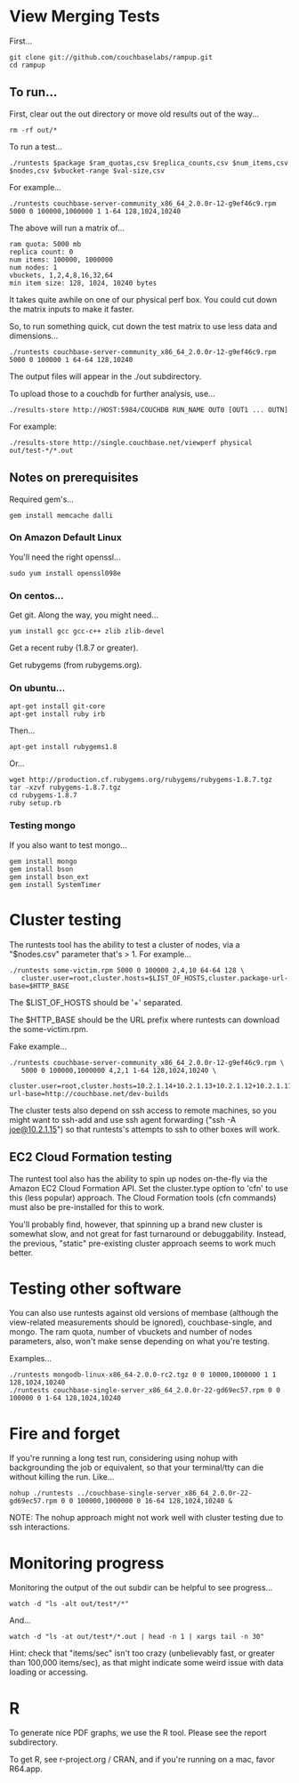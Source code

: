 # View Merging Tests

First...

    git clone git://github.com/couchbaselabs/rampup.git
    cd rampup

## To run...

First, clear out the out directory or move old results out of the way...

    rm -rf out/*

To run a test...

    ./runtests $package $ram_quotas,csv $replica_counts,csv $num_items,csv $nodes,csv $vbucket-range $val-size,csv

For example...

    ./runtests couchbase-server-community_x86_64_2.0.0r-12-g9ef46c9.rpm 5000 0 100000,1000000 1 1-64 128,1024,10240

The above will run a matrix of...

    ram quota: 5000 mb
    replica count: 0
    num items: 100000, 1000000
    num nodes: 1
    vbuckets, 1,2,4,8,16,32,64
    min item size: 128, 1024, 10240 bytes

It takes quite awhile on one of our physical perf box. You could cut
down the matrix inputs to make it faster.

So, to run something quick, cut down the test matrix to use less data
and dimensions...

    ./runtests couchbase-server-community_x86_64_2.0.0r-12-g9ef46c9.rpm 5000 0 100000 1 64-64 128,10240

The output files will appear in the ./out subdirectory.

To upload those to a couchdb for further analysis, use...

    ./results-store http://HOST:5984/COUCHDB RUN_NAME OUT0 [OUT1 ... OUTN]

For example:

    ./results-store http://single.couchbase.net/viewperf physical out/test-*/*.out

## Notes on prerequisites

Required gem's...

    gem install memcache dalli

### On Amazon Default Linux

You'll need the right openssl...

    sudo yum install openssl098e

### On centos...

Get git.  Along the way, you might need...

    yum install gcc gcc-c++ zlib zlib-devel

Get a recent ruby (1.8.7 or greater).

Get rubygems (from rubygems.org).

### On ubuntu...

    apt-get install git-core
    apt-get install ruby irb

Then...

    apt-get install rubygems1.8

Or...

    wget http://production.cf.rubygems.org/rubygems/rubygems-1.8.7.tgz
    tar -xzvf rubygems-1.8.7.tgz
    cd rubygems-1.8.7
    ruby setup.rb

### Testing mongo

If you also want to test mongo...

    gem install mongo
    gem install bson
    gem install bson_ext
    gem install SystemTimer

# Cluster testing

The runtests tool has the ability to test a cluster of nodes, via a
"$nodes.csv" parameter that's > 1.  For example...

    ./runtests some-victim.rpm 5000 0 100000 2,4,10 64-64 128 \
       cluster.user=root,cluster.hosts=$LIST_OF_HOSTS,cluster.package-url-base=$HTTP_BASE

The $LIST_OF_HOSTS should be '+' separated.

The $HTTP_BASE should be the URL prefix where runtests can download the some-victim.rpm.

Fake example...

    ./runtests couchbase-server-community_x86_64_2.0.0r-12-g9ef46c9.rpm \
       5000 0 100000,1000000 4,2,1 1-64 128,1024,10240 \
       cluster.user=root,cluster.hosts=10.2.1.14+10.2.1.13+10.2.1.12+10.2.1.11,cluster.package-url-base=http://couchbase.net/dev-builds

The cluster tests also depend on ssh access to remote machines, so you
might want to ssh-add and use ssh agent forwarding ("ssh -A joe@10.2.1.15")
so that runtests's attempts to ssh to other boxes will work.

## EC2 Cloud Formation testing

The runtest tool also has the ability to spin up nodes on-the-fly via
the Amazon EC2 Cloud Formation API.  Set the cluster.type option to
'cfn' to use this (less popular) approach.  The Cloud Formation tools
(cfn commands) must also be pre-installed for this to work.

You'll probably find, however, that spinning up a brand new cluster
is somewhat slow, and not great for fast turnaround or debuggability.
Instead, the previous, "static" pre-existing cluster approach seems
to work much better.

# Testing other software

You can also use runtests against old versions of membase (although
the view-related measurements should be ignored), couchbase-single,
and mongo.  The ram quota, number of vbuckets and number of nodes
parameters, also, won't make sense depending on what you're testing.

Examples...

    ./runtests mongodb-linux-x86_64-2.0.0-rc2.tgz 0 0 10000,1000000 1 1 128,1024,10240
    ./runtests couchbase-single-server_x86_64_2.0.0r-22-gd69ec57.rpm 0 0 100000 0 1-64 128,1024,10240

# Fire and forget

If you're running a long test run, considering using nohup with
backgrounding the job or equivalent, so that your terminal/tty can die
without killing the run.  Like...

    nohup ./runtests ../couchbase-single-server_x86_64_2.0.0r-22-gd69ec57.rpm 0 0 100000,1000000 0 16-64 128,1024,10240 &

NOTE: The nohup approach might not work well with cluster testing due
to ssh interactions.

# Monitoring progress

Monitoring the output of the out subdir can be helpful to see progress...

    watch -d "ls -alt out/test*/*"

And...

    watch -d "ls -at out/test*/*.out | head -n 1 | xargs tail -n 30"

Hint: check that "items/sec" isn't too crazy (unbelievably fast, or
greater than 100,000 items/sec), as that might indicate some weird
issue with data loading or accessing.

# R

To generate nice PDF graphs, we use the R tool.  Please see the report
subdirectory.

To get R, see r-project.org / CRAN, and if you're running on a mac,
favor R64.app.

